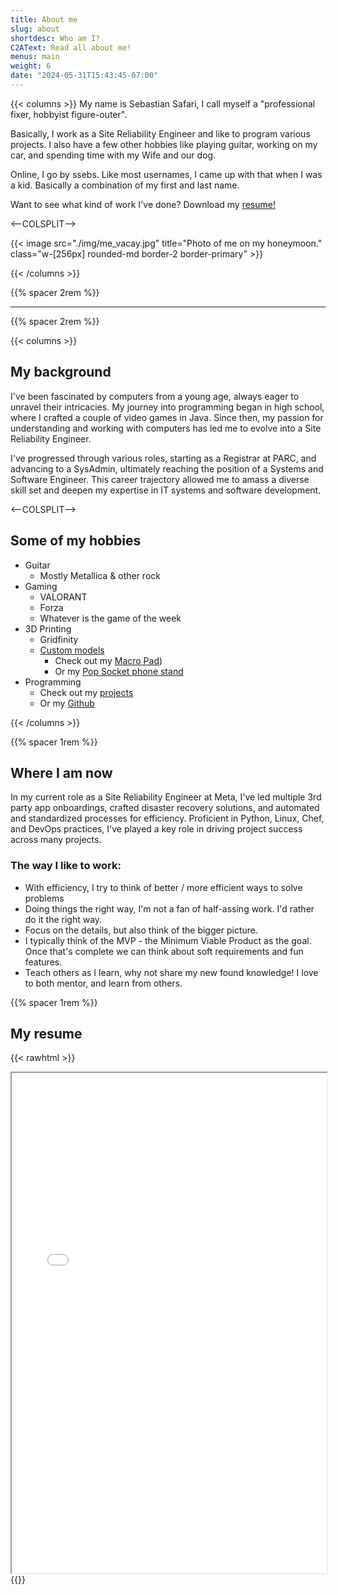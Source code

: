 ```yaml
---
title: About me
slug: about
shortdesc: Who am I?
C2AText: Read all about me!
menus: main
weight: 6
date: "2024-05-31T15:43:45-07:00"
---
```

{{< columns >}}
My name is Sebastian Safari, I call myself a "professional fixer, hobbyist figure-outer". 

Basically, I work as a Site Reliability Engineer and like to program various projects. I also have a few other hobbies like playing guitar, working on my car, and spending time with my Wife and our dog.

Online, I go by <span class="text-quaternary">ssebs</span>. Like most usernames, I came up with that when I was a kid. Basically a combination of my first and last name.

Want to see what kind of work I've done? Download my [resume!](/media/Sebastian-Safari-Resume.pdf)

<--COLSPLIT-->

{{< image src="./img/me_vacay.jpg" title="Photo of me on my honeymoon." class="w-[256px] rounded-md border-2 border-primary" >}}

{{< /columns >}}

<!--more-->

{{% spacer 2rem %}}
<hr/>
{{% spacer 2rem %}}

{{< columns >}}
## My background

I've been fascinated by computers from a young age, always eager to unravel their intricacies. My journey into programming began in high school, where I crafted a couple of video games in Java. Since then, my passion for understanding and working with computers has led me to evolve into a Site Reliability Engineer.

I've progressed through various roles, starting as a Registrar at PARC, and advancing to a SysAdmin, ultimately reaching the position of a Systems and Software Engineer. This career trajectory allowed me to amass a diverse skill set and deepen my expertise in IT systems and software development.

<--COLSPLIT-->

## Some of my hobbies
- Guitar
  - Mostly Metallica & other rock
- Gaming
  - VALORANT
  - Forza
  - Whatever is the game of the week
- 3D Printing
  - Gridfinity
  - [Custom models](https://thangs.com/designer/sebsafari) 
    - Check out my [Macro Pad](/projects/go-mmp))
    - Or my [Pop Socket phone stand](https://thangs.com/designer/sebsafari/3d-model/Pop%20Socket%20phone%20stand-579341)
- Programming
  - Check out my [projects](/projects)
  - Or my [Github](https://github.com/ssebs)

{{< /columns >}}

{{% spacer 1rem %}}

## Where I am now
In my current role as a Site Reliability Engineer at Meta, I've led multiple 3rd party app onboardings, crafted disaster recovery solutions, and automated and standardized processes for efficiency. Proficient in Python, Linux, Chef, and DevOps practices, I've played a key role in driving project success across many projects.

### The way I like to work:
- With efficiency, I try to think of better / more efficient ways to solve problems
- Doing things the right way, I'm not a fan of half-assing work. I'd rather do it the right way.
- Focus on the details, but also think of the bigger picture.
- I typically think of the MVP - the Minimum Viable Product as the goal. Once that's complete we can think about soft requirements and fun features.
- Teach others as I learn, why not share my new found knowledge! I love to both mentor, and learn from others.

{{% spacer 1rem %}}

## My resume
{{< rawhtml >}}
<iframe src="/media/Sebastian-Safari-Resume.pdf" width="100%" height="800px"></iframe>
{{</ rawhtml >}}
